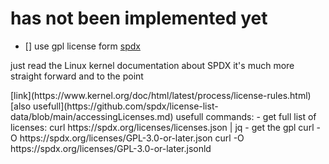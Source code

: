 # has not been implemented yet

- [] use gpl license form [spdx](https://spdx.org/licenses/)
<p>just read the Linux kernel documentation about SPDX it's much more straight forward and to the point</p>
[link](https://www.kernel.org/doc/html/latest/process/license-rules.html)
[also usefull](https://github.com/spdx/license-list-data/blob/main/accessingLicenses.md)
usefull commands:
- get full list of licenses:
curl https://spdx.org/licenses/licenses.json | jq
- get the gpl
curl -O https://spdx.org/licenses/GPL-3.0-or-later.json
curl -O https://spdx.org/licenses/GPL-3.0-or-later.jsonld
